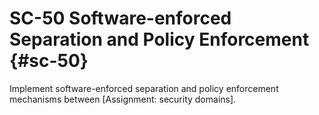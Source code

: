 # SC-50 Software-enforced Separation and Policy Enforcement {#sc-50}

Implement software-enforced separation and policy enforcement mechanisms between [Assignment: security domains].


